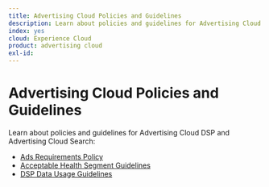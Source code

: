 ```yaml
---
title: Advertising Cloud Policies and Guidelines
description: Learn about policies and guidelines for Advertising Cloud DSP and Advertising Cloud Search.
index: yes
cloud: Experience Cloud
product: advertising cloud
exl-id: 
---
```

# Advertising Cloud Policies and Guidelines

Learn about policies and guidelines for Advertising Cloud DSP and Advertising Cloud Search:

* [Ads Requirements Policy](/help/policies/ad-requirements-policy.md)
* [Acceptable Health Segment Guidelines](/help/policies/health-segment-guidelines.md)
* [DSP Data Usage Guidelines](/help/policies/data-usage-guidelines.md)
